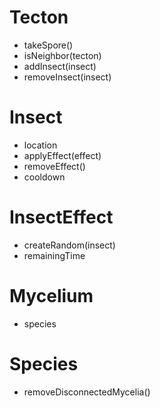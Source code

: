 # Tecton

- takeSpore()
- isNeighbor(tecton)
- addInsect(insect)
- removeInsect(insect)


# Insect

- location
- applyEffect(effect)
- removeEffect()
- cooldown

# InsectEffect

- createRandom(insect)
- remainingTime

# Mycelium

- species

# Species

- removeDisconnectedMycelia()